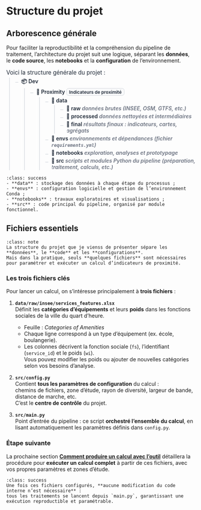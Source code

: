 # Structure du projet

## Arborescence générale

Pour faciliter la reproductibilité et la compréhension du pipeline de traitement, l’architecture du projet suit une logique, séparant les **données**, le **code source**, les **notebooks** et la **configuration** de l’environnement. 

<style>
/* ===== Couleurs adaptatives (clair/sombre) ===== */
:root{
  --bg: #ffffff;
  --fg: #1f2937;         /* gris ardoise foncé */
  --muted: #6b7280;      /* gris moyen pour les notes */
  --line: #c7cdd4;       /* lignes d'arbre */
  --badge-border:#d1d5db;
  --badge-bg:#f9fafb;
}
@media (prefers-color-scheme: dark){
  :root{
    --bg: #0b0f14;
    --fg: #6480b8ff;       /* texte principal clair */
    --muted: #9aa4b2;    /* notes lisibles en sombre */
    --line: #3a4856;     /* lignes plus douces en sombre */
    --badge-border:#334155;
    --badge-bg:#0f172a;
  }
}

/* ===== Reset léger pour ce bloc ===== */
.tree, .tree ul { list-style: none; margin: 0; padding-left: 1rem; position: relative; color: var(--fg); }
.kicker { margin:.5rem 0 .25rem; font-size:.95rem; color: var(--fg); }
.badge { display:inline-block; font-size:.75rem; padding:.1rem .4rem; border:1px solid var(--badge-border); border-radius:.4rem; background: var(--badge-bg); color: var(--fg); }
.note { color: var(--muted); font-style: italic; }
.folder { font-weight: 600; color: var(--fg); }
.file { font-weight: 500; color: var(--fg); }
hr.soft { border:0; border-top:1px dashed var(--line); margin:1rem 0; }

/* ===== Lignes de l'arbre ===== */
.tree:before, .tree ul:before {
  content: "";
  position: absolute;
  left: 0.5rem;
  border-left: 1px solid var(--line);
  top: 0; bottom: 0;
}
.tree li {
  margin: .25rem 0 .25rem 1rem;
  padding-left: .5rem;
  position: relative;
}
.tree li:before {
  content: "";
  position: absolute;
  left: -0.5rem;
  top: 0.75rem;
  width: 0.5rem;
  border-top: 1px solid var(--line);
}
/* Masque la ligne verticale résiduelle au dernier enfant,
   avec une couleur de fond adaptée au thème */
.tree li:last-child:after {
  content: "";
  position: absolute;
  left: 0.5rem;
  bottom: -0.25rem;
  height: calc(100% - 0.75rem);
  background: var(--bg);
  width: 2px;
}

</style>
<div class="kicker">Voici la structure générale du projet :</div>

<ul class="tree">
  <li class="folder">📦 Dev
    <ul>
      <li class="folder">📂 Proximity <span class="badge">Indicateurs de proximité</span>
        <ul>
          <li class="folder">📂 data
            <ul>
              <li class="folder">📂 raw <span class="note">données brutes (INSEE, OSM, GTFS, etc.)</span></li>
              <li class="folder">📂 processed <span class="note">données nettoyées et intermédiaires</span></li>
              <li class="folder">📂 final <span class="note">résultats finaux : indicateurs, cartes, agrégats</span></li>
            </ul>
          </li>
          <li class="folder">📂 envs <span class="note">environnements et dépendances (fichier <code>requirements.yml</code>)</span></li>
          <li class="folder">📂 notebooks <span class="note">exploration, analyses et prototypage</span></li>
          <li class="folder">📂 src <span class="note">scripts et modules Python du pipeline (préparation, traitement, calculs, etc.)</span></li>
        </ul>
      </li>
    </ul>
  </li>
</ul>

```{admonition} Résumé
:class: success
- **data** : stockage des données à chaque étape du processus ;  
- **envs** : configuration logicielle et gestion de l’environnement Conda ;  
- **notebooks** : travaux exploratoires et visualisations ;  
- **src** : code principal du pipeline, organisé par module fonctionnel.
```
## Fichiers essentiels 

```{admonition} Du cadre général à l’exécution du calcul
:class: note
La structure du projet que je vienss de présenter sépare les **données**, le **code** et les **configurations**.  
Mais dans la pratique, seuls **quelques fichiers** sont nécessaires pour paramétrer et exécuter un calcul d’indicateurs de proximité.
```

### Les trois fichiers clés

Pour lancer un calcul, on s’intéresse principalement à **trois fichiers** :

1. **`data/raw/insee/services_features.xlsx`**  
   Définit les **catégories d’équipements** et leurs **poids** dans les fonctions sociales de la ville du quart d’heure.  
   - Feuille : *Categories of Amenities*  
   - Chaque ligne correspond à un type d’équipement (ex. école, boulangerie).  
   - Les colonnes décrivent la fonction sociale (`fs`), l’identifiant (`service_id`) et le poids (`wi`).  
   Vous pouvez modifier les poids ou ajouter de nouvelles catégories selon vos besoins d’analyse.

2. **`src/config.py`**  
   Contient **tous les paramètres de configuration** du calcul :  
   chemins de fichiers, zone d’étude, rayon de diversité, largeur de bande, distance de marche, etc.  
   C’est le **centre de contrôle** du projet.

3. **`src/main.py`**  
   Point d’entrée du pipeline : ce script **orchestré l’ensemble du calcul**, en lisant automatiquement les paramètres définis dans `config.py`.  

### Étape suivante
La prochaine section [**Comment produire un calcul avec l’outil**](comment_reproduire.md) détaillera la procédure pour **exécuter un calcul complet** à partir de ces fichiers, avec vos propres paramètres et zones d’étude.

```{admonition} Astuce
:class: success
Une fois ces fichiers configurés, **aucune modification du code interne n’est nécessaire** :  
tous les traitements se lancent depuis `main.py`, garantissant une exécution reproductible et paramétrable.
```
